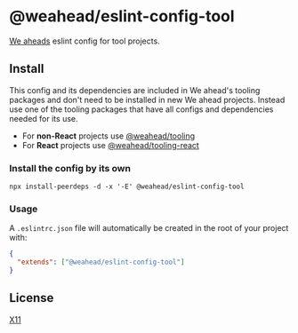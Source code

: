 # @weahead/eslint-config-tool

[We aheads](https://www.weahead.se/) eslint config for tool projects.

## Install

This config and its dependencies are included in We ahead's tooling packages and don't need to be installed in new We ahead projects. Instead use one of the tooling packages that have all configs and dependencies needed for its use.

- For **non-React** projects use [@weahead/tooling](https://github.com/weahead/tooling)
- For **React** projects use [@weahead/tooling-react](https://github.com/weahead/tooling-react)

### Install the config by its own

`npx install-peerdeps -d -x '-E' @weahead/eslint-config-tool`

### Usage

A `.eslintrc.json` file will automatically be created in the root of your project with:

```json
{
  "extends": ["@weahead/eslint-config-tool"]
}
```

## License

[X11](LICENSE)
